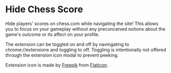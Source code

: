 # Hide Chess Score

Hide players' scores on chess.com while navigating the site! This allows you to focus
on your gameplay without any preconceived notions about the game's outcome or its
affect on your profile.

The extension can be toggled on and off by navingating to chrome://extensions and toggling to off.
Toggling is intentionally not offered through the extension icon modal to prevent peeking.

Extension icon is made by [Freepik](https://www.flaticon.com/authors/freepik) from [Flaticon](www.flaticon.com).
